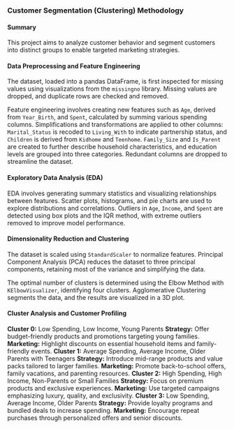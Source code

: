 ### Customer Segmentation (Clustering) Methodology

#### Summary

This project aims to analyze customer behavior and segment customers into distinct groups to enable targeted marketing strategies.

#### Data Preprocessing and Feature Engineering
The dataset, loaded into a pandas DataFrame, is first inspected for missing values using visualizations from the `missingno` library. Missing values are dropped, and duplicate rows are checked and removed.

Feature engineering involves creating new features such as `Age`, derived from `Year_Birth`, and `Spent`, calculated by summing various spending columns. Simplifications and transformations are applied to other columns: `Marital_Status` is recoded to `Living_With` to indicate partnership status, and `Children` is derived from `Kidhome` and `Teenhome`. `Family_Size` and `Is_Parent` are created to further describe household characteristics, and education levels are grouped into three categories. Redundant columns are dropped to streamline the dataset.

#### Exploratory Data Analysis (EDA)
EDA involves generating summary statistics and visualizing relationships between features. Scatter plots, histograms, and pie charts are used to explore distributions and correlations. Outliers in `Age`, `Income`, and `Spent` are detected using box plots and the IQR method, with extreme outliers removed to improve model performance.

#### Dimensionality Reduction and Clustering
The dataset is scaled using `StandardScaler` to normalize features. Principal Component Analysis (PCA) reduces the dataset to three principal components, retaining most of the variance and simplifying the data.

The optimal number of clusters is determined using the Elbow Method with `KElbowVisualizer`, identifying four clusters. Agglomerative Clustering segments the data, and the results are visualized in a 3D plot.

#### Cluster Analysis and Customer Profiling
**Cluster 0:** Low Spending, Low Income, Young Parents
**Strategy:** Offer budget-friendly products and promotions targeting young families.
**Marketing:** Highlight discounts on essential household items and family-friendly events.
**Cluster 1:** Average Spending, Average Income, Older Parents with Teenagers
**Strategy:** Introduce mid-range products and value packs tailored to larger families.
**Marketing:** Promote back-to-school offers, family vacations, and parenting resources.
**Cluster 2:** High Spending, High Income, Non-Parents or Small Families
**Strategy:** Focus on premium products and exclusive experiences.
**Marketing:** Use targeted campaigns emphasizing luxury, quality, and exclusivity.
**Cluster 3:** Low Spending, Average Income, Older Parents
**Strategy:**  Provide loyalty programs and bundled deals to increase spending.
**Marketing:** Encourage repeat purchases through personalized offers and senior discounts.

